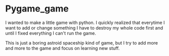 # Pygame_game
I wanted to make a little game with python. I quickly realized that everytime I want to add or change something I have to destroy my whole code first
and until I fixed everything I can't run the game.

This is just a boring astroid spaceship kind of game, but I try to add more and more to the game and focus on learning new stuff. 
